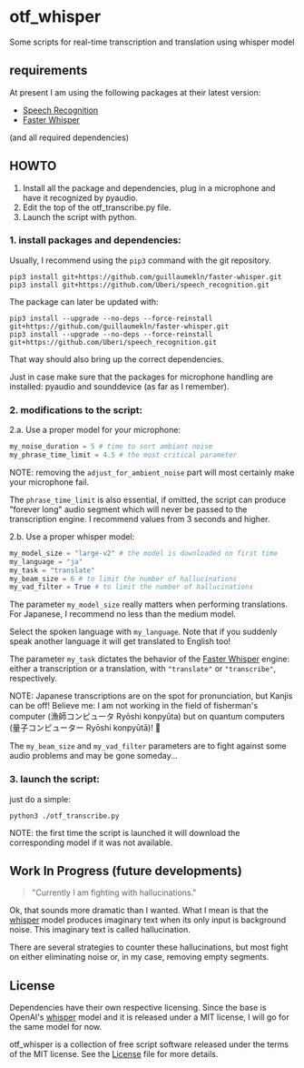 # otf_whisper
Some scripts for real-time transcription and translation using whisper model

## requirements
At present I am using the following packages at their latest version:

* [Speech Recognition](https://github.com/Uberi/speech_recognition) 
* [Faster Whisper](https://github.com/guillaumekln/faster-whisper)

(and all required dependencies)

## HOWTO

1. Install all the package and dependencies, plug in a microphone and have it recognized by pyaudio.
2. Edit the top of the otf_transcribe.py file.
3. Launch the script with python.

### 1. install packages and dependencies:

Usually, I recommend using the `pip3` command with the git repository.
```
pip3 install git+https://github.com/guillaumekln/faster-whisper.git
pip3 install git+https://github.com/Uberi/speech_recognition.git
```
The package can later be updated with:
```
pip3 install --upgrade --no-deps --force-reinstall git+https://github.com/guillaumekln/faster-whisper.git
pip3 install --upgrade --no-deps --force-reinstall git+https://github.com/Uberi/speech_recognition.git
```
That way should also bring up the correct dependencies.

Just in case make sure that the packages for microphone handling are installed: pyaudio and sounddevice (as far as I remember).


### 2. modifications to the script:

2.a. Use a proper model for your microphone:
```python
my_noise_duration = 5 # time to sort ambiant noise
my_phrase_time_limit = 4.5 # the most critical parameter
```
NOTE: removing the `adjust_for_ambient_noise` part will most certainly make your microphone fail.

The `phrase_time_limit` is also essential, if omitted, the script can produce "forever long" audio segment which will never be passed to the transcription engine. I recommend values from 3 seconds and higher.

2.b. Use a proper whisper model:
```python
my_model_size = "large-v2" # the model is downloaded on first time
my_language = "ja"
my_task = "translate"
my_beam_size = 6 # to limit the number of hallucinations
my_vad_filter = True # to limit the number of hallucinations
```
The parameter `my_model_size` really matters when performing translations. For Japanese, I recommend no less than the medium model.

Select the spoken language with `my_language`. Note that if you suddenly speak another language it will get translated to English too!

The parameter `my_task` dictates the behavior of the [Faster Whisper](https://github.com/guillaumekln/faster-whisper) engine: either a transcription or a translation, with `"translate"` or `"transcribe"`, respectively.

NOTE: Japanese transcriptions are on the spot for pronunciation, but Kanjis can be off! Believe me: I am not working in the field of fisherman's computer (漁師コンピュータ Ryōshi konpyūta) but on quantum computers (量子コンピューター Ryōshi konpyūtā)! :rofl:

The `my_beam_size` and `my_vad_filter` parameters are to fight against some audio problems and may be gone someday...

### 3. launch the script:

just do a simple:
```
python3 ./otf_transcribe.py
```

NOTE: the first time the script is launched it will download the corresponding model if it was not available.


## Work In Progress (future developments)

> "Currently I am fighting with hallucinations."

Ok, that sounds more dramatic than I wanted. What I mean is that the [whisper](https://github.com/openai/whisper) model produces imaginary text when its only input is background noise. This imaginary text is called hallucination.

There are several strategies to counter these hallucinations, but most fight on either eliminating noise or, in my case, removing empty segments.


## License

Dependencies have their own respective licensing.
Since the base is OpenAI's [whisper](https://github.com/openai/whisper) model and it is released under a MIT license, I will go for the same model for now.

otf_whisper is a collection of free script software released under the terms of the MIT license.
See the [License](LICENSE) file for more details.

